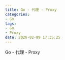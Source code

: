 ```yaml
---
title: Go - 代理 - Proxy
categories:
- Go
tags:
- Go
- Proxy
date: 2020-02-09 17:35:25
---
```


Go - 代理 - Proxy

<!--more-->

## 

